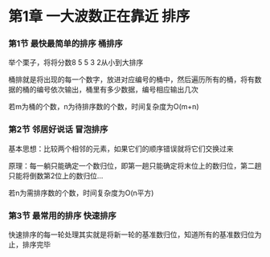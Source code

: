 第1章 一大波数正在靠近 排序
===

### 第1节 最快最简单的排序 桶排序

举个栗子，将将分数8 5 5 3 2从小到大排序

桶排就是将出现的每一个数字，放进对应编号的桶中，然后遍历所有的桶，将有数据的桶的编号依次输出，桶里有多少数据，编号相应输出几次

若m为桶的个数，n为待排序数的个数，时间复杂度为O(m+n)

### 第2节 邻居好说话 冒泡排序

基本思想：比较两个相邻的元素，如果它们的顺序错误就将它们交换过来

原理：每一躺只能确定一个数归位，即第一趟只能确定将末位上的数归位，第二趟只能将倒数第2位上的数归位...

若n为需排序数的个数，时间复杂度为O(n平方)

### 第3节 最常用的排序 快速排序

快速排序的每一轮处理其实就是将新一轮的基准数归位，知道所有的基准数归位为止，排序完毕
